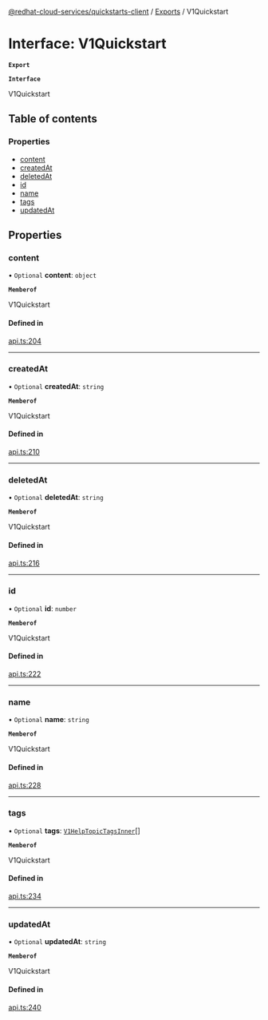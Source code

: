 [@redhat-cloud-services/quickstarts-client](../README.md) / [Exports](../modules.md) / V1Quickstart

# Interface: V1Quickstart

**`Export`**

**`Interface`**

V1Quickstart

## Table of contents

### Properties

- [content](V1Quickstart.md#content)
- [createdAt](V1Quickstart.md#createdat)
- [deletedAt](V1Quickstart.md#deletedat)
- [id](V1Quickstart.md#id)
- [name](V1Quickstart.md#name)
- [tags](V1Quickstart.md#tags)
- [updatedAt](V1Quickstart.md#updatedat)

## Properties

### content

• `Optional` **content**: `object`

**`Memberof`**

V1Quickstart

#### Defined in

[api.ts:204](https://github.com/RedHatInsights/javascript-clients/blob/master/packages/quickstarts/api.ts#L204)

___

### createdAt

• `Optional` **createdAt**: `string`

**`Memberof`**

V1Quickstart

#### Defined in

[api.ts:210](https://github.com/RedHatInsights/javascript-clients/blob/master/packages/quickstarts/api.ts#L210)

___

### deletedAt

• `Optional` **deletedAt**: `string`

**`Memberof`**

V1Quickstart

#### Defined in

[api.ts:216](https://github.com/RedHatInsights/javascript-clients/blob/master/packages/quickstarts/api.ts#L216)

___

### id

• `Optional` **id**: `number`

**`Memberof`**

V1Quickstart

#### Defined in

[api.ts:222](https://github.com/RedHatInsights/javascript-clients/blob/master/packages/quickstarts/api.ts#L222)

___

### name

• `Optional` **name**: `string`

**`Memberof`**

V1Quickstart

#### Defined in

[api.ts:228](https://github.com/RedHatInsights/javascript-clients/blob/master/packages/quickstarts/api.ts#L228)

___

### tags

• `Optional` **tags**: [`V1HelpTopicTagsInner`](V1HelpTopicTagsInner.md)[]

**`Memberof`**

V1Quickstart

#### Defined in

[api.ts:234](https://github.com/RedHatInsights/javascript-clients/blob/master/packages/quickstarts/api.ts#L234)

___

### updatedAt

• `Optional` **updatedAt**: `string`

**`Memberof`**

V1Quickstart

#### Defined in

[api.ts:240](https://github.com/RedHatInsights/javascript-clients/blob/master/packages/quickstarts/api.ts#L240)
